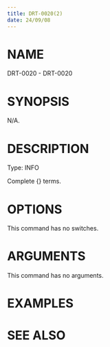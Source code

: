 ```yaml
---
title: DRT-0020(2)
date: 24/09/08
---
```


# NAME

DRT-0020 - DRT-0020

# SYNOPSIS

N/A.

# DESCRIPTION

Type: INFO

Complete {} terms.

# OPTIONS

This command has no switches.

# ARGUMENTS

This command has no arguments.

# EXAMPLES

# SEE ALSO
